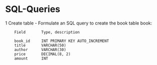 # SQL-Queries

1 Create table
	- Formulate an SQL query to create the book table book:

		Field		Type, description

		book_id		INT PRIMARY KEY AUTO_INCREMENT
		title		VARCHAR(50)
		author		VARCHAR(30)
		price		DECIMAL(8, 2)
		amount		INT

